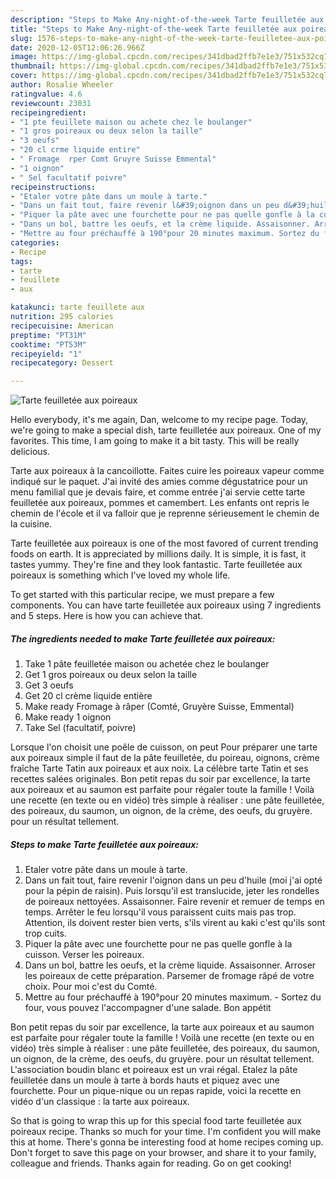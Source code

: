 ```yaml
---
description: "Steps to Make Any-night-of-the-week Tarte feuilletée aux poireaux"
title: "Steps to Make Any-night-of-the-week Tarte feuilletée aux poireaux"
slug: 1576-steps-to-make-any-night-of-the-week-tarte-feuilletee-aux-poireaux
date: 2020-12-05T12:06:26.966Z
image: https://img-global.cpcdn.com/recipes/341dbad2ffb7e1e3/751x532cq70/tarte-feuilletee-aux-poireaux-photo-principale-de-la-recette.jpg
thumbnail: https://img-global.cpcdn.com/recipes/341dbad2ffb7e1e3/751x532cq70/tarte-feuilletee-aux-poireaux-photo-principale-de-la-recette.jpg
cover: https://img-global.cpcdn.com/recipes/341dbad2ffb7e1e3/751x532cq70/tarte-feuilletee-aux-poireaux-photo-principale-de-la-recette.jpg
author: Rosalie Wheeler
ratingvalue: 4.6
reviewcount: 23031
recipeingredient:
- "1 pte feuillete maison ou achete chez le boulanger"
- "1 gros poireaux ou deux selon la taille"
- "3 oeufs"
- "20 cl crme liquide entire"
- " Fromage  rper Comt Gruyre Suisse Emmental"
- "1 oignon"
- " Sel facultatif poivre"
recipeinstructions:
- "Etaler votre pâte dans un moule à tarte."
- "Dans un fait tout, faire revenir l&#39;oignon dans un peu d&#39;huile (moi j&#39;ai opté pour la pépin de raisin). Puis lorsqu&#39;il est translucide, jeter les rondelles de poireaux nettoyées. Assaisonner. Faire revenir et remuer de temps en temps. Arrêter le feu lorsqu&#39;il vous paraissent cuits mais pas trop. Attention, ils doivent rester bien verts, s&#39;ils virent au kaki c&#39;est qu&#39;ils sont trop cuits."
- "Piquer la pâte avec une fourchette pour ne pas quelle gonfle à la cuisson. Verser les poireaux."
- "Dans un bol, battre les oeufs, et la crème liquide. Assaisonner. Arroser les poireaux de cette préparation. Parsemer de fromage râpé de votre choix. Pour moi c&#39;est du Comté."
- "Mettre au four préchauffé à 190°pour 20 minutes maximum. Sortez du four, vous pouvez l&#39;accompagner d&#39;une salade. Bon appétit"
categories:
- Recipe
tags:
- tarte
- feuillete
- aux

katakunci: tarte feuillete aux 
nutrition: 295 calories
recipecuisine: American
preptime: "PT31M"
cooktime: "PT53M"
recipeyield: "1"
recipecategory: Dessert

---
```



![Tarte feuilletée aux poireaux](https://img-global.cpcdn.com/recipes/341dbad2ffb7e1e3/751x532cq70/tarte-feuilletee-aux-poireaux-photo-principale-de-la-recette.jpg)

Hello everybody, it's me again, Dan, welcome to my recipe page. Today, we're going to make a special dish, tarte feuilletée aux poireaux. One of my favorites. This time, I am going to make it a bit tasty. This will be really delicious.

Tarte aux poireaux à la cancoillotte. Faites cuire les poireaux vapeur comme indiqué sur le paquet. J&#39;ai invité des amies comme dégustatrice pour un menu familial que je devais faire, et comme entrée j&#39;ai servie cette tarte feuilletée aux poireaux, pommes et camembert. Les enfants ont repris le chemin de l&#39;école et il va falloir que je reprenne sérieusement le chemin de la cuisine.

Tarte feuilletée aux poireaux is one of the most favored of current trending foods on earth. It is appreciated by millions daily. It is simple, it is fast, it tastes yummy. They're fine and they look fantastic. Tarte feuilletée aux poireaux is something which I've loved my whole life.


To get started with this particular recipe, we must prepare a few components. You can have tarte feuilletée aux poireaux using 7 ingredients and 5 steps. Here is how you can achieve that.

<!--inarticleads1-->

##### The ingredients needed to make Tarte feuilletée aux poireaux:

1. Take 1 pâte feuilletée maison ou achetée chez le boulanger
1. Get 1 gros poireaux ou deux selon la taille
1. Get 3 oeufs
1. Get 20 cl crème liquide entière
1. Make ready  Fromage à râper (Comté, Gruyère Suisse, Emmental)
1. Make ready 1 oignon
1. Take  Sel (facultatif, poivre)


Lorsque l&#39;on choisit une poêle de cuisson, on peut Pour préparer une tarte aux poireaux simple il faut de la pâte feuilletée, du poireau, oignons, crème fraîche Tarte Tatin aux poireaux et aux noix. La célèbre tarte Tatin et ses recettes salées originales. Bon petit repas du soir par excellence, la tarte aux poireaux et au saumon est parfaite pour régaler toute la famille ! Voilà une recette (en texte ou en vidéo) très simple à réaliser : une pâte feuilletée, des poireaux, du saumon, un oignon, de la crème, des oeufs, du gruyère. pour un résultat tellement. 

<!--inarticleads2-->

##### Steps to make Tarte feuilletée aux poireaux:

1. Etaler votre pâte dans un moule à tarte.
1. Dans un fait tout, faire revenir l&#39;oignon dans un peu d&#39;huile (moi j&#39;ai opté pour la pépin de raisin). Puis lorsqu&#39;il est translucide, jeter les rondelles de poireaux nettoyées. Assaisonner. Faire revenir et remuer de temps en temps. Arrêter le feu lorsqu&#39;il vous paraissent cuits mais pas trop. Attention, ils doivent rester bien verts, s&#39;ils virent au kaki c&#39;est qu&#39;ils sont trop cuits.
1. Piquer la pâte avec une fourchette pour ne pas quelle gonfle à la cuisson. Verser les poireaux.
1. Dans un bol, battre les oeufs, et la crème liquide. Assaisonner. Arroser les poireaux de cette préparation. Parsemer de fromage râpé de votre choix. Pour moi c&#39;est du Comté.
1. Mettre au four préchauffé à 190°pour 20 minutes maximum. - Sortez du four, vous pouvez l&#39;accompagner d&#39;une salade. Bon appétit


Bon petit repas du soir par excellence, la tarte aux poireaux et au saumon est parfaite pour régaler toute la famille ! Voilà une recette (en texte ou en vidéo) très simple à réaliser : une pâte feuilletée, des poireaux, du saumon, un oignon, de la crème, des oeufs, du gruyère. pour un résultat tellement. L&#39;association boudin blanc et poireaux est un vrai régal. Etalez la pâte feuilletée dans un moule à tarte à bords hauts et piquez avec une fourchette. Pour un pique-nique ou un repas rapide, voici la recette en vidéo d&#39;un classique : la tarte aux poireaux. 

So that is going to wrap this up for this special food tarte feuilletée aux poireaux recipe. Thanks so much for your time. I'm confident you will make this at home. There's gonna be interesting food at home recipes coming up. Don't forget to save this page on your browser, and share it to your family, colleague and friends. Thanks again for reading. Go on get cooking!
